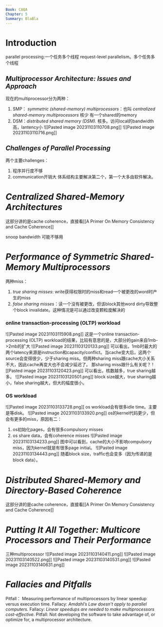 ```yaml
---
Book: CAQA
Chapter: 5
Summary: BlaBla
---
```

# Introduction
parallel processing:一个任务多个线程
request-level parallelism。多个任务多个线程
## _Multiprocessor Architecture: Issues and Approach_
现在的multiprocessor分为两种：
1. SMP： _symmetric (shared-memory) multiprocessors_：也叫 _centralized shared-memory multiprocessors_ 核少 有一个shared的memory
2. DSM：_distributed shared memory (DSM)._ 核多。访问local的bandwidth高，lantency小
![[Pasted image 20231103110708.png]]
![[Pasted image 20231103110716.png]]

## _Challenges of Parallel Processing_
两个主要challenges：
1. 程序并行度不够
2. communication开销大
体系结构主要解决第二个，第一个大多由软件解决。

# _Centralized Shared-Memory Architectures_
这部分讲的是cache coherence，直接看[[A Primer On Memory Consistency and Cache Coherence]]


snoop bandwidth 可能不够用

# _Performance of Symmetric Shared-Memory Multiprocessors_
两种miss：
1. _true sharing misses_: write获得权限时的miss和read一个被更改的word时产生的miss
2. _false sharing misses_：读一个没有被更改，但该block其他word dirty导致整个block invalidate。这种情况是可以通过改变颗粒度解决的
### online transaction-processing (OLTP) workload
![[Pasted image 20231103115908.png]]
这是一个online transaction-processing (OLTP) workload的结果，比较有意思的是，大部分的gain来自1mb->2mb的扩大
![[Pasted image 20231103120133.png]]
可以看出，1mb时最大的两个latency来源是instruction和capacity/conflict。当cache变大后，这两个source会变得很少，少于sharing miss。但两种sharing miss跟cache大小关系不大，因此cache再变大也不会减少延迟了。
那sharing miss跟什么有关呢？
![[Pasted image 20231103120423.png]]
可以看出，核数越多，true sharing越多。
![[Pasted image 20231103120501.png]]
block size越大，true sharing越小，false sharing越大，但大的幅度很小。

### OS workload
![[Pasted image 20231103133728.png]]
os workload会有很多idle time。主要是等disk。
![[Pasted image 20231103133920.png]]
os的kernel代码更少，但会有更多的miss，原因有二：
1. os初始化pages，会有很多compulsory misses
2. os share data，会有coherence misses
![[Pasted image 20231103134233.png]]
图中可以看到，cache的大小不影响compulsory miss，因为kernel就是有很多page initial。
![[Pasted image 20231103134443.png]]
随着block size，traffic也会变多（因为传递的是block data）。
# _Distributed Shared-Memory and Directory-Based Coherence_
这部分讲的是cache coherence，直接看[[A Primer On Memory Consistency and Cache Coherence]]

# _Putting It All Together: Multicore Processors and Their Performance_
三种multiprocessor
![[Pasted image 20231103140411.png]]
![[Pasted image 20231103140522.png]]
![[Pasted image 20231103140531.png]]
![[Pasted image 20231103140631.png]]

# _Fallacies and Pitfalls_
Pitfall： Measuring performance of multiprocessors by linear speedup versus execution time.
Fallacy: _Amdahl’s Law doesn’t apply to parallel computers._
Fallacy: _Linear speedups are needed to make multiprocessors cost-effective._
Pitfall: Not developing the software to take advantage of, or optimize for, a multiprocessor architecture.
